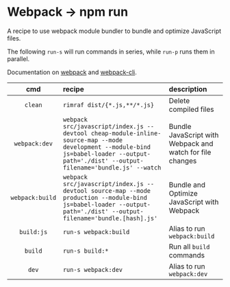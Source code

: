 # Webpack → npm run

A recipe to use webpack module bundler to bundle and optimize JavaScript files.

The following `run-s` will run commands in series, while `run-p` runs them in parallel.

Documentation on [webpack](https://webpack.js.org/concepts/) and [webpack-cli](https://webpack.js.org/api/cli/).

| cmd | recipe | description |
|:---:|:---|:---|
| `clean` | `rimraf dist/{*.js,**/*.js}` | Delete compiled files |
| `webpack:dev` | `webpack src/javascript/index.js --devtool cheap-module-inline-source-map --mode development --module-bind js=babel-loader --output-path='./dist' --output-filename='bundle.js' --watch` | Bundle JavaScript with Webpack and watch for file changes |
| `webpack:build` | `webpack src/javascript/index.js --devtool source-map --mode production --module-bind js=babel-loader --output-path='./dist' --output-filename='bundle.[hash].js'` | Bundle and Optimize JavaScript with Webpack |
| `build:js` | `run-s webpack:build` | Alias to run `webpack:build` |
| `build` | `run-s build:*` | Run all `build` commands |
| `dev` | `run-s webpack:dev` |  Alias to run `webpack:dev` |
